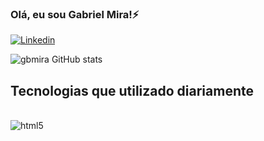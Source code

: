 ### Olá, eu sou Gabriel Mira!⚡

[![Linkedin](https://img.shields.io/badge/LinkedIn-0077B5?style=for-the-badge&logo=linkedin&logoColor=white)](https://www.linkedin.com/in/gabriel-mira-soares-santos-86b898216)

![gbmira GitHub stats](https://github-readme-stats.vercel.app/api?username=gbmira&show_icons=true&theme=dracula)

## Tecnologias que utilizado diariamente

<div style="display: inline_block"><br/>
  <img align="center" alt="html5" src="https://cdn.jsdelivr.net/gh/devicons/devicon/icons/html5/html5-original.svg" />
</div>
